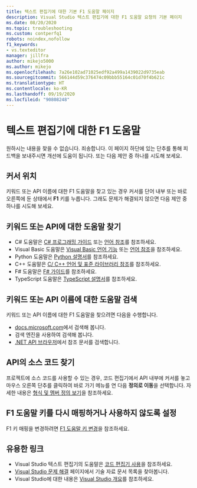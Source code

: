 ```yaml
---
title: 텍스트 편집기에 대한 기본 F1 도움말 페이지
description: Visual Studio 텍스트 편집기에 대한 F1 도움말 요청의 기본 페이지
ms.date: 08/20/2020
ms.topic: troubleshooting
ms.custom: contperfq1
robots: noindex,nofollow
f1_keywords:
- vs.texteditor
manager: jillfra
author: mikejo5000
ms.author: mikejo
ms.openlocfilehash: 7a26e102ad71025edf92a499a1439022d9735eab
ms.sourcegitcommit: 566144d59c376474c09bbb55164c01d70f4b621c
ms.translationtype: HT
ms.contentlocale: ko-KR
ms.lasthandoff: 09/19/2020
ms.locfileid: "90808248"
---
```

# <a name="f1-help-for-the-text-editor"></a>텍스트 편집기에 대한 F1 도움말

원하시는 내용을 찾을 수 없습니다. 죄송합니다. 이 페이지 하단에 있는 단추를 통해 피드백을 보내주시면 개선에 도움이 됩니다. 또는 다음 제안 중 하나를 시도해 보세요.

## <a name="cursor-position"></a>커서 위치

키워드 또는 API 이름에 대한 F1 도움말을 찾고 있는 경우 커서를 단어 내부 또는 바로 오른쪽에 둔 상태에서 **F1** 키를 누릅니다. 그래도 문제가 해결되지 않으면 다음 제안 중 하나를 시도해 보세요.

## <a name="find-help-on-a-keyword-or-api"></a>키워드 또는 API에 대한 도움말 찾기

- C# 도움말은 [C# 프로그래밍 가이드](/dotnet/csharp/programming-guide/) 또는 [언어 참조](/dotnet/csharp/language-reference/)를 참조하세요.
- Visual Basic 도움말은 [Visual Basic 언어 기능](/dotnet/visual-basic/programming-guide/language-features/) 또는 [언어 참조](/dotnet/visual-basic/language-reference/)을 참조하세요.
- Python 도움말은 [Python 설명서](https://docs.python.org/)를 참조하세요.
- C++ 도움말은 [C/ C++ 언어 및 표준 라이브러리 참조](/cpp/cpp/c-cpp-language-and-standard-libraries)를 참조하세요.
- F# 도움말은 [F# 가이드](/dotnet/fsharp/)를 참조하세요.
- TypeScript 도움말은 [TypeScript 설명서](https://www.typescriptlang.org/docs)를 참조하세요.

## <a name="search-for-help-on-a-keyword-or-api-name"></a>키워드 또는 API 이름에 대한 도움말 검색

키워드 또는 API 이름에 대한 F1 도움말을 찾으려면 다음을 수행합니다.
- [docs.microsoft.com](/)에서 검색해 봅니다.
- 검색 엔진을 사용하여 검색해 봅니다.
- [.NET API 브라우저](/dotnet/api/)에서 참조 문서를 검색합니다.

## <a name="find-the-source-code-for-an-api"></a>API의 소스 코드 찾기

프로젝트에 소스 코드를 사용할 수 있는 경우, 코드 편집기에서 API 내부에 커서를 놓고 마우스 오른쪽 단추를 클릭하여 바로 가기 메뉴를 연 다음 **정의로 이동**을 선택합니다. 자세한 내용은 [형식 및 멤버 정의 보기](../../ide/go-to-and-peek-definition.md)을 참조하세요.

## <a name="re-map-or-disable-the-f1-help-key"></a>F1 도움말 키를 다시 매핑하거나 사용하지 않도록 설정

F1 키 매핑을 변경하려면 [F1 도움말 키 변경](../not-in-toc/change-f1-help-key.md)을 참조하세요.

## <a name="useful-links"></a>유용한 링크

- Visual Studio 텍스트 편집기의 도움말은 [코드 편집기 사용](../../ide/writing-code-in-the-code-and-text-editor.md)을 참조하세요.
- [Visual Studio 문제 해결](/troubleshoot/visualstudio/welcome-visual-studio/) 페이지에서 기술 자료 문서 목록을 찾아봅니다.
- Visual Studio에 대한 내용은 [Visual Studio 개요](../../get-started/visual-studio-ide.md)를 참조하세요.